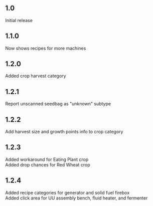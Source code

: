 ## 1.0
Initial release  

## 1.1.0
Now shows recipes for more machines  

## 1.2.0
Added crop harvest category  

## 1.2.1
Report unscanned seedbag as "unknown" subtype  

## 1.2.2
Add harvest size and growth points info to crop category  

## 1.2.3
Added workaround for Eating Plant crop  
Added drop chances for Red Wheat crop  

## 1.2.4
Added recipe categories for generator and solid fuel firebox  
Added click area for UU assembly bench, fluid heater, and fermenter  